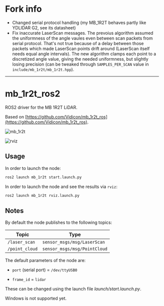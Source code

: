 # Fork info
- Changed serial protocol handling (my MB_1R2T behaves partly like YDLIDAR G2, see its datasheet)
- Fix inaccurate LaserScan messages. The prevoius algorithm assumed the uniformness of the angle vaules even between scan packets from serial protocol. That's not true because of a delay between those packets which made LaserScan points drift around (LaserScan itself needs equal angle intervals). The new algorithm clamps each point to a discretized angle value, giving the needed uniformness, but slightly losing precision (can be tweaked through `SAMPLES_PER_SCAN` value in `include/mb_1r2t/mb_1r2t.hpp`).

---

# mb_1r2t_ros2

ROS2 driver for the MB 1R2T LiDAR.

Based on [https://github.com/Vidicon/mb_1r2t_ros](https://github.com/Vidicon/mb_1r2t_ros).

![mb_1r2t](img/mb_1r2t.jpg)

![rviz](img/rviz.png)

## Usage

In order to launch the node:

```bash
ros2 launch mb_1r2t start.launch.py
```

In order to launch the node and see the results via ```rviz```:

```bash
ros2 launch mb_1r2t rviz.launch.py
```

## Notes

By default the node publishes to the following topics:

| Topic | Type |
|-------|------|
|```/laser_scan``` | ```sensor_msgs/msg/LaserScan```|
|```/point_cloud``` | ```sensor_msgs/msg/PointCloud```|

The default parameters of the node are:

+ ```port``` (serial port) = ```/dev/ttyUSB0```

+ ```frame_id``` = ```lidar```

These can be changed using the launch file *launch/start.launch.py*.

Windows is not supported yet.
